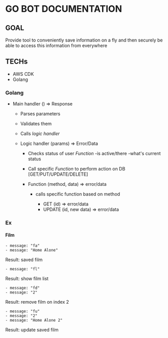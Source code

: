 # GO BOT DOCUMENTATION

## GOAL

Provide tool to conveniently save information on a fly and then securely be able to access this information from everywhere

## TECHs

 - AWS CDK
 - Golang

### Golang
 - Main handler () => Response
    - Parses parameters
    - Validates them
    - Calls *logic handler*

    - Logic handler (params) => Error/Data
        - Checks status of user *Function* 
            -is active/there
            -what's current status
        - Call specific *Function* to perform action on DB [GET/PUT/UPDATE/DELETE]

        - Function (method, data) => error/data
            - calls specific function based on method
        
                - GET (id) => error/data
                - UPDATE (id, new data) => error/data


    




### Ex
#### Film
    - message: "fa"
    - message: "Home Alone"
Result: saved film 

    - message: "fl"
Result: show film list

    - message: "fd"
    - message: "2"
Result: remove film on index 2

    - message: "fu"
    - message: "2"
    - message: "Home Alone 2"
Result: update saved film
